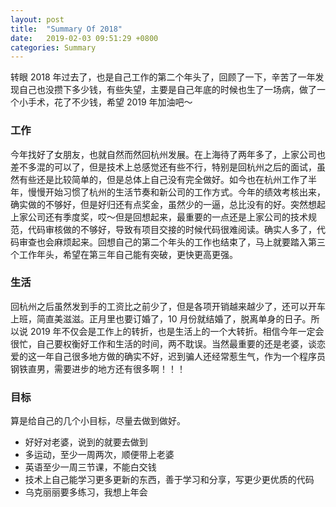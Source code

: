 ```yaml
---
layout: post
title:  "Summary Of 2018"
date:   2019-02-03 09:51:29 +0800
categories: Summary
---
```


转眼 2018 年过去了，也是自己工作的第二个年头了，回顾了一下，辛苦了一年发现自己也没攒下多少钱，有些失望，主要是自己年底的时候也生了一场病，做了一个小手术，花了不少钱，希望 2019 年加油吧～

### 工作

今年找好了女朋友，也就自然而然回杭州发展。在上海待了两年多了，上家公司也差不多混的可以了，但是技术上总感觉还有些不行，特别是回杭州之后的面试，虽然有些还是比较简单的，但是总体上自己没有完全做好。如今也在杭州工作了半年，慢慢开始习惯了杭州的生活节奏和新公司的工作方式。今年的绩效考核出来，确实做的不够好，但是好归还有点奖金，虽然少的一逼，总比没有的好。突然想起上家公司还有季度奖，哎～但是回想起来，最重要的一点还是上家公司的技术规范，代码审核做的不够好，导致有项目交接的时候代码很难阅读。确实人多了，代码审查也会麻烦起来。回想自己的第二个年头的工作也结束了，马上就要踏入第三个工作年头，希望在第三年自己能有突破，更快更高更强。

### 生活

回杭州之后虽然发到手的工资比之前少了，但是各项开销越来越少了，还可以开车上班，简直美滋滋。正月里也要订婚了，10 月份就结婚了，脱离单身的日子。所以说 2019 年不仅会是工作上的转折，也是生活上的一个大转折。相信今年一定会很忙，自己要权衡好工作和生活的时间，两不耽误。当然最重要的还是老婆，谈恋爱的这一年自己很多地方做的确实不好，迟到骗人还经常惹生气，作为一个程序员钢铁直男，需要进步的地方还有很多啊！！！

### 目标

算是给自己的几个小目标，尽量去做到做好。

- 好好对老婆，说到的就要去做到
- 多运动，至少一周两次，顺便带上老婆
- 英语至少一周三节课，不能白交钱
- 技术上自己能学习更多更新的东西，善于学习和分享，写更少更优质的代码
- 乌克丽丽要多练习，我想上年会
